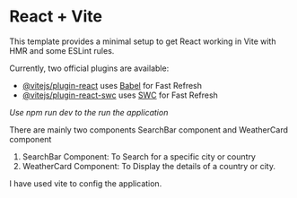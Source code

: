 # React + Vite

This template provides a minimal setup to get React working in Vite with HMR and some ESLint rules.

Currently, two official plugins are available:

- [@vitejs/plugin-react](https://github.com/vitejs/vite-plugin-react/blob/main/packages/plugin-react/README.md) uses [Babel](https://babeljs.io/) for Fast Refresh
- [@vitejs/plugin-react-swc](https://github.com/vitejs/vite-plugin-react-swc) uses [SWC](https://swc.rs/) for Fast Refresh

*Use npm run dev to the run the application*

There are mainly two components SearchBar component and WeatherCard component

1. SearchBar Component: To Search for a specific city or country
2. WeatherCard Component: To Display the details of a country or city.

I have used vite to config the application.
